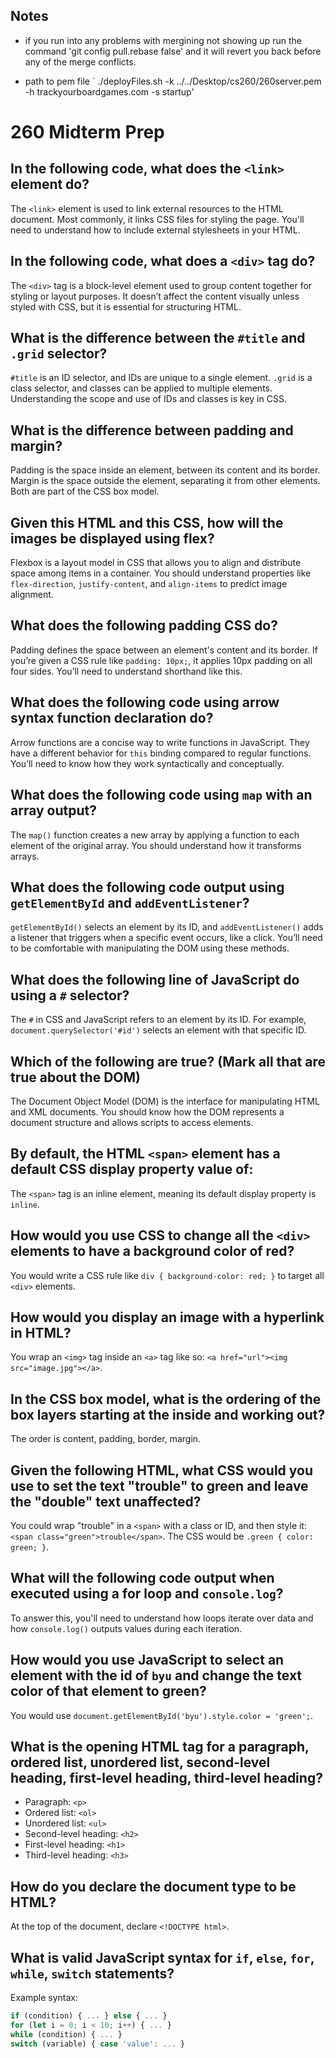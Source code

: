 ## Notes ##
- if you run into any problems with mergining not showing up run the command 'git config pull.rebase false' and it will revert you back before any of the merge conflicts.


- path to pem file ` ./deployFiles.sh -k ../../Desktop/cs260/260server.pem -h trackyourboardgames.com -s startup'

# 260 Midterm Prep

## In the following code, what does the `<link>` element do?
The `<link>` element is used to link external resources to the HTML document. Most commonly, it links CSS files for styling the page. You'll need to understand how to include external stylesheets in your HTML.

## In the following code, what does a `<div>` tag do?
The `<div>` tag is a block-level element used to group content together for styling or layout purposes. It doesn’t affect the content visually unless styled with CSS, but it is essential for structuring HTML.

## What is the difference between the `#title` and `.grid` selector?
`#title` is an ID selector, and IDs are unique to a single element. `.grid` is a class selector, and classes can be applied to multiple elements. Understanding the scope and use of IDs and classes is key in CSS.

## What is the difference between padding and margin?
Padding is the space inside an element, between its content and its border. Margin is the space outside the element, separating it from other elements. Both are part of the CSS box model.

## Given this HTML and this CSS, how will the images be displayed using flex?
Flexbox is a layout model in CSS that allows you to align and distribute space among items in a container. You should understand properties like `flex-direction`, `justify-content`, and `align-items` to predict image alignment.

## What does the following padding CSS do?
Padding defines the space between an element's content and its border. If you’re given a CSS rule like `padding: 10px;`, it applies 10px padding on all four sides. You’ll need to understand shorthand like this.

## What does the following code using arrow syntax function declaration do?
Arrow functions are a concise way to write functions in JavaScript. They have a different behavior for `this` binding compared to regular functions. You’ll need to know how they work syntactically and conceptually.

## What does the following code using `map` with an array output?
The `map()` function creates a new array by applying a function to each element of the original array. You should understand how it transforms arrays.

## What does the following code output using `getElementById` and `addEventListener`?
`getElementById()` selects an element by its ID, and `addEventListener()` adds a listener that triggers when a specific event occurs, like a click. You’ll need to be comfortable with manipulating the DOM using these methods.

## What does the following line of JavaScript do using a `#` selector?
The `#` in CSS and JavaScript refers to an element by its ID. For example, `document.querySelector('#id')` selects an element with that specific ID.

## Which of the following are true? (Mark all that are true about the DOM)
The Document Object Model (DOM) is the interface for manipulating HTML and XML documents. You should know how the DOM represents a document structure and allows scripts to access elements.

## By default, the HTML `<span>` element has a default CSS display property value of:
The `<span>` tag is an inline element, meaning its default display property is `inline`.

## How would you use CSS to change all the `<div>` elements to have a background color of red?
You would write a CSS rule like `div { background-color: red; }` to target all `<div>` elements.

## How would you display an image with a hyperlink in HTML?
You wrap an `<img>` tag inside an `<a>` tag like so: `<a href="url"><img src="image.jpg"></a>`.

## In the CSS box model, what is the ordering of the box layers starting at the inside and working out?
The order is content, padding, border, margin.

## Given the following HTML, what CSS would you use to set the text "trouble" to green and leave the "double" text unaffected?
You could wrap "trouble" in a `<span>` with a class or ID, and then style it: `<span class="green">trouble</span>`. The CSS would be `.green { color: green; }`.

## What will the following code output when executed using a for loop and `console.log`?
To answer this, you'll need to understand how loops iterate over data and how `console.log()` outputs values during each iteration.

## How would you use JavaScript to select an element with the id of `byu` and change the text color of that element to green?
You would use `document.getElementById('byu').style.color = 'green';`.

## What is the opening HTML tag for a paragraph, ordered list, unordered list, second-level heading, first-level heading, third-level heading?
- Paragraph: `<p>`
- Ordered list: `<ol>`
- Unordered list: `<ul>`
- Second-level heading: `<h2>`
- First-level heading: `<h1>`
- Third-level heading: `<h3>`

## How do you declare the document type to be HTML?
At the top of the document, declare `<!DOCTYPE html>`.

## What is valid JavaScript syntax for `if`, `else`, `for`, `while`, `switch` statements?
Example syntax:
```javascript
if (condition) { ... } else { ... }
for (let i = 0; i < 10; i++) { ... }
while (condition) { ... }
switch (variable) { case 'value': ... }
